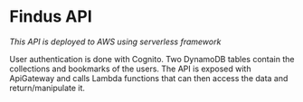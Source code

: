 # Findus API
*This API is deployed to AWS using serverless framework*

User authentication is done with Cognito. Two DynamoDB tables contain the collections and bookmarks of the users. The API is exposed with ApiGateway and calls Lambda functions that can then access the data and return/manipulate it.

